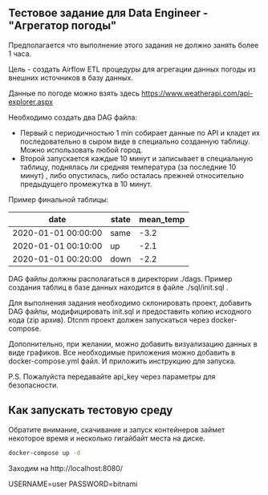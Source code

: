 ## Тестовое задание для Data Engineer - "Агрегатор погоды"

Предполагается что выполнение этого задания не должно занять более 1 часа.

Цель - создать Airflow ETL процедуры для агрегации данных погоды из внешних источников в базу данных.

Данные по погоде можно взять здесь https://www.weatherapi.com/api-explorer.aspx 

Необходимо создать два DAG файла:
- Первый с периодичностью 1 min собирает данные по API и кладет их последовательно в сыром виде в специально 
 созданную таблицу. Можно использовать любой город.
- Второй запускается каждые 10 минут и записывает в специальную таблицу, поднялась ли средняя температура 
 (за последние 10 минут) , либо опустилась, либо осталась прежней относительно предыдущего промежутка в 10 минут. 

Пример финальной таблицы:

| date                | state | mean_temp |
|---------------------|-------|-----------|
| 2020-01-01 00:00:00 | same  | -3.2      |
| 2020-01-01 00:10:00 | up    | -2.1      |
| 2020-01-01 00:20:00 | down  | -2.2      |

DAG файлы должны располагаться в директории ./dags. Пример создания таблиц в базе данных находится в файле 
 ./sql/init.sql .

Для выполнения задания необходимо склонировать проект, добавить DAG файлы, модифицировать init.sql и предоставить
 копию исходного кода (zip архив). Dtcnm проект должен запускаться через docker-compose.

Дополнительно, при желании, можно добавить визуализацию данных в виде графиков. Все необходимые 
 приложения можно добавить в docker-compose.yml файл. И приложить инструкцию для запуска.

P.S. Пожалуйста передавайте api_key через параметры для безопасности.

## Как запускать тестовую среду
Обратите внимание, скачивание и запуск контейнеров займет некоторое время и несколько гигайбайт места на диске. 
```sh
docker-compose up -d
```
Заходим на http://localhost:8080/

USERNAME=user
PASSWORD=bitnami
